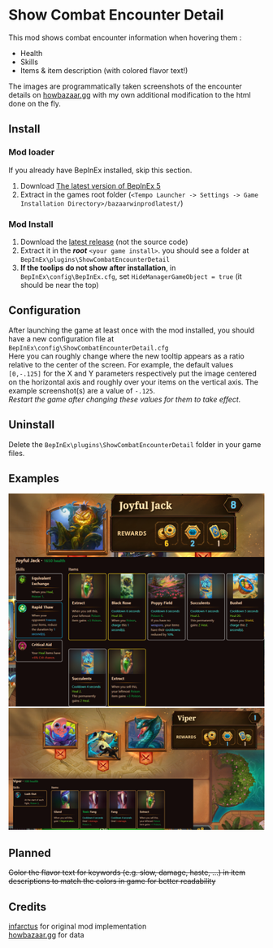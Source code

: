 # Show Combat Encounter Detail
This mod shows combat encounter information when hovering them :
- Health
- Skills
- Items & item description (with colored flavor text!)

The images are programmatically taken screenshots of the encounter details on 
[howbazaar.gg](https://www.howbazaar.gg/monsters) with my own additional modification to the html done on the fly.
## Install
### Mod loader
If you already have BepInEx installed, skip this section.
  1. Download [The latest version of BepInEx 5](https://github.com/BepInEx/BepInEx/releases/download/v5.4.23.2/BepInEx_win_x64_5.4.23.2.zip)  
   2. Extract in the games root folder (`<Tempo Launcher -> Settings -> Game Installation Directory>/bazaarwinprodlatest/`)
### Mod Install
  1. Download the [latest release](https://github.com/nwk6661/Bazaar-SCED-Bepin5/releases) (not the source code)  
  2. Extract it in the **_root_** `<your game install>`. you should see a folder at `BepInEx\plugins\ShowCombatEncounterDetail`
  3. **If the toolips do not show after installation**, in `BepInEx\config\BepInEx.cfg`, set
     `HideManagerGameObject = true` (it should be near the top)


## Configuration
After launching the game at least once with the mod installed, you should have a new configuration file at `BepInEx\config\ShowCombatEncounterDetail.cfg`  
Here you can roughly change where the new tooltip appears as a ratio relative to the center of the screen. For example,
the default values `[0,-.125]` for the X and Y parameters respectively put the image centered on the horizontal axis
and roughly over your items on the vertical axis. The example screenshot(s) are a value of `-.125`.  
_Restart the game after changing these values for them to take effect._

## Uninstall
Delete the `BepInEx\plugins\ShowCombatEncounterDetail` folder in your game files.

## Examples
![alt text](readme_images/ex1.png)
![alt text](readme_images/ex2.png)


## Planned
~~Color the flavor text for keywords (e.g. slow, damage, haste, ...) in item descriptions to match the colors in game for better readability~~


## Credits
[infarctus](https://github.com/Infarcactus/) for original mod implementation  
[howbazaar.gg](https://www.howbazaar.gg/) for data  
